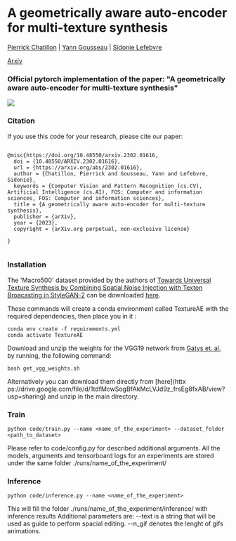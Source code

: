 

# A geometrically aware auto-encoder for multi-texture synthesis
[Pierrick Chatillon]() | [Yann Gousseau](https://perso.telecom-paristech.fr/gousseau/) | [Sidonie Lefebvre]()


[Arxiv](https://arxiv.org/pdf/2302.01616.pdf) 

### Official pytorch implementation of the paper: "A geometrically aware auto-encoder for multi-texture synthesis"





![](imgs/teaser.PNG)




### Citation
If you use this code for your research, please cite our paper:

```

@misc{https://doi.org/10.48550/arxiv.2302.01616,
  doi = {10.48550/ARXIV.2302.01616},
  url = {https://arxiv.org/abs/2302.01616},
  author = {Chatillon, Pierrick and Gousseau, Yann and Lefebvre, Sidonie},
  keywords = {Computer Vision and Pattern Recognition (cs.CV), Artificial Intelligence (cs.AI), FOS: Computer and information sciences, FOS: Computer and information sciences},
  title = {A geometrically aware auto-encoder for multi-texture synthesis},
  publisher = {arXiv},
  year = {2023},
  copyright = {arXiv.org perpetual, non-exclusive license}

}


```



### Installation

The 'Macro500' dataset provided by the authors of [Towards Universal Texture Synthesis by Combining Spatial Noise Injection with Texton Broacasting in StyleGAN-2](https://github.com/JueLin/textureSynthesis-stylegan2-pytorch) can be downloaded [here](https://drive.google.com/file/d/15tM8vlc-ZnYVQpyjf63QyQQ9inqtijmt/view?usp=sharing).

These commands will create a conda environment called TextureAE with the required dependencies, then place you in it :
```
conda env create -f requirements.yml
conda activate TextureAE
```

Download and unzip the weights for the VGG19 network from [Gatys et. al.](https://arxiv.org/abs/1505.07376) by running, the following command:

```
bash get_vgg_weights.sh
```

Alternatively you can download them directly from [here](httx ps://drive.google.com/file/d/1tdfMcwSogBfAkMcLVJd9z_frsEg8fxAB/view?usp=sharing) and unzip in the main directory.



###  Train




```
python code/train.py --name <name_of_the_experiment> --dataset_folder <path_to_dataset>
```


Please refer to code/config.py for described additional arguments.
All the models, arguments and tensorboard logs for an experiments are stored under the same folder ./runs/name_of_the_experiment/

### Inference



```
python code/inference.py --name <name_of_the_experiment> 
```

This will fill the folder ./runs/name_of_the_experiment/inference/ with inference results
Additional parameters are:
--text   is a string that will be used as guide to perform spacial editing.
--n_gif  denotes the lenght of gifs animations.
